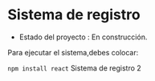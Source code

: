 <h1>Sistema de registro</h1>

- Estado del proyecto  : En construcción.

Para ejecutar el sistema,debes colocar:

```npm install react```
Sistema de registro 2
